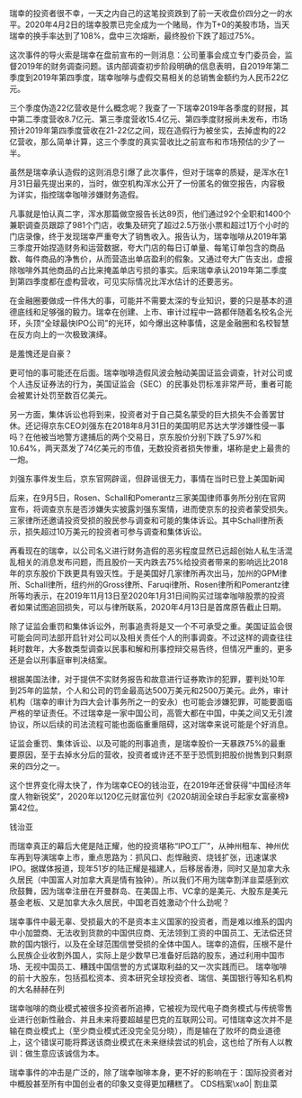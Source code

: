 

瑞幸的投资者很不幸，一天之内自己的这笔投资跌到了前一天收盘价四分之一的水平。2020年4月2日的瑞幸股票已完全成为一个赌局，作为T+0的美股市场，当天瑞幸的换手率达到了108%，盘中三次熔断，最终股价下跌了超过75%。

这次事件的导火索是瑞幸在盘前宣布的一则消息：公司董事会成立专门委员会，监督2019年的财务调查问题。该内部调查初步阶段明确的信息表明，自2019年第二季度到2019年第四季度，瑞幸咖啡与虚假交易相关的总销售金额约为人民币22亿元。

三个季度伪造22亿营收是什么概念呢？我查了一下瑞幸2019年各季度的财报，其中第二季度营收8.7亿元、第三季度营收15.4亿元、第四季度财报尚未发布，市场预计2019年第四季度营收在21-22亿之间，现在造假行为被坐实，去掉虚构的22亿营收，那么简单计算，这三个季度的真实营收比之前宣布和市场预估的少了一半。

虽然是瑞幸承认造假的这则消息引爆了此次事件，但对于瑞幸的质疑，是浑水在1月31日最先提出来的，当时，做空机构浑水公开了一份匿名的做空报告，内容极为详实，指控瑞幸咖啡涉嫌财务造假。

凡事就是怕认真二字，浑水那篇做空报告长达89页，他们通过92个全职和1400个兼职调查员跟踪了981个门店，收集及研究了超过2.5万张小票和超过1万个小时的门店录像，终于发现瑞幸严重夸大了销售收入。报告认为，瑞幸咖啡从2019年第三季度开始捏造财务和运营数据，夸大门店的每日订单量、每笔订单包含的商品数、每件商品的净售价，从而营造出单店盈利的假象。又通过夸大广告支出，虚报除咖啡外其他商品的占比来掩盖单店亏损的事实。后来瑞幸承认2019年第二季度到第四季度都在虚构营收，可见实际情况比浑水估计的还要恶劣。

在金融圈要做成一件伟大的事，可能并不需要太深的专业知识，要的只是基本的道德底线和足够强的毅力。瑞幸在创建、上市、审计过程中一路都伴随着名校名企光环，头顶“全球最快IPO公司”的光环，如今爆出这种事情，这是金融圈和名校智慧在反方向上的一次极致演绎。

是羞愧还是自豪？

更可怕的事可能还在后面。瑞幸咖啡造假风波会触动美国证监会调查，针对公司或个人违反证券法的行为，美国证监会（SEC）的民事处罚标准非常严苛，重者可能会被累计处罚至数百亿美元。

另一方面，集体诉讼也将到来，投资者对于自己莫名蒙受的巨大损失不会善罢甘休。还记得京东CEO刘强东在2018年8月31日的美国明尼苏达大学涉嫌性侵一事吗？在他被当地警方逮捕后的两个交易日，京东股价分别下跌了5.97%和10.64%，两天蒸发了74亿美元的市值，无数投资者损失惨重，堪称是史上最贵的一炮。

刘强东事件发生后，京东官网辟谣，但辟谣很无力，事情在当时已登上美国新闻

后来，在9月5日，Rosen、Schall和Pomerantz三家美国律师事务所分别在官网宣布，将调查京东是否涉嫌失实披露刘强东案情，进而使京东的投资者蒙受损失。三家律所还邀请投资受损的股民参与调查和可能的集体诉讼。其中Schall律所表示，损失超过10万美元的投资者可参与调查和集体诉讼。

再看现在的瑞幸，以公司名义进行财务造假的恶劣程度显然已远超创始人私生活混乱相关的消息发布问题，而且股价一天内跌去75%给投资者带来的影响远比2018年的京东股价下跌更具有毁灭性。于是美国好几家律所再次出马，加州的GPM律所、Schall律所，纽约州的Gross律所、Faruqi律所、Rosen律所和Pomerantz律所等均表示，在2019年11月13日至2020年1月31日间购买过瑞幸咖啡股票的投资者如果试图追回损失，可以与律所联系，2020年4月13日是首席原告截止日期。

除了证监会重罚和集体诉讼外，刑事追责将是又一个不可承受之重。美国证监会很可能会同司法部开启针对公司以及相关责任个人的刑事调查。不过这样的调查往往耗时数年，大多数类型调查以民事和解和刑事控辩交易告终，但情况严重的，更多还是会以刑事庭审判决结案。

根据美国法律，对于提供不实财务报告和故意进行证券欺诈的犯罪，要判处10年到25年的监禁，个人和公司的罚金最高达500万美元和2500万美元。此外，审计机构（瑞幸的审计为四大会计事务所之一的安永）也可能会涉嫌犯罪，可能要面临严格的举证责任。不过瑞幸是一家中国公司，高管大都在中国，中美之间又无引渡协议，所以后续的司法流程可能也面临重重阻碍，这对瑞幸来说可能是个好消息。

证监会重罚、集体诉讼、以及可能的刑事追责，是瑞幸股价一天暴跌75%的最重要原因，至于去掉水分后的营收，投资者或许还不至于恐慌到把股价抛售到只剩原来的四分之一。

这个世界变化得太快了，作为瑞幸CEO的钱治亚，在2019年还曾获得“中国经济年度人物新锐奖”，2020年以120亿元财富位列《2020胡润全球白手起家女富豪榜》第42位。

钱治亚

而瑞幸真正的幕后大佬是陆正耀，他的投资堪称“IPO工厂”，从神州租车、神州优车再到导演瑞幸上市，重点思路为：抓风口、彪悍融资、烧钱扩张，迅速谋求IPO。据媒体报道，现年51岁的陆正耀是福建人，后移居香港，同时又是加拿大永久居民（中国富人对加拿大真是情有独钟）。所以我们不用为瑞幸割洋韭菜感到欢欣鼓舞，因为瑞幸注册在开曼群岛、在美国上市、VC拿的是美元、大股东是美元基金老板、又是加拿大永久居民，中国老百姓激动个什么劲呢？

 

瑞幸事件中最无辜、受损最大的不是资本主义国家的投资者，而是难以维系的国内中小加盟商、无法收到货款的中国供应商、无法领到工资的中国员工、无法偿还贷款的国内银行，以及在全球范围信誉受损的全体中国人。瑞幸的造假，压根不是什么民族企业收割外国人，实际上是少数早已准备好后路的股东，通过利用中国市场、无视中国员工、糟践中国信誉的方式谋取利益的又一次实践而已。 瑞幸咖啡的前十大股东，包括孤松资本、资本研究全球投资者、瑞信、美国银行等知名机构的大名赫赫在列

瑞幸咖啡的商业模式被很多投资者所追捧，它被视为现代电子商务模式与传统零售业进行创新性融合、并且未来将要超越星巴克的互联网公司。可惜瑞幸这次并不是输在商业模式上（至少商业模式还没完全见分晓），而是输在了败坏的商业道德上，这个错误可能将葬送该商业模式在未来继续尝试的机会，这也给了所有人以教训：做生意应该诚信为本。

瑞幸事件的冲击是广泛的，除了瑞幸咖啡本身，更不好的影响在于：国际投资者对中概股甚至所有中国创业者的印象又变得更加糟糕了。 CDS档案\xa0| 割韭菜 
